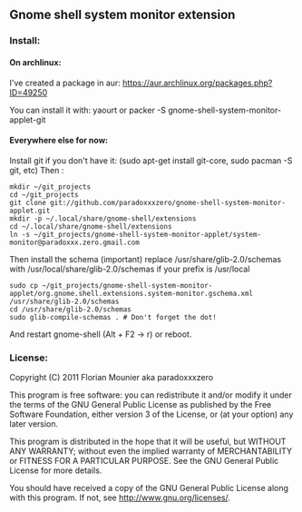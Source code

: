 ## Gnome shell system monitor extension

### Install:
#### On archlinux:

I've created a package in aur: https://aur.archlinux.org/packages.php?ID=49250

You can install it with: yaourt or packer -S gnome-shell-system-monitor-applet-git

#### Everywhere else for now:

Install git if you don't have it: (sudo apt-get install git-core, sudo pacman -S git, etc)
Then :

    mkdir ~/git_projects
    cd ~/git_projects
    git clone git://github.com/paradoxxxzero/gnome-shell-system-monitor-applet.git
    mkdir -p ~/.local/share/gnome-shell/extensions
    cd ~/.local/share/gnome-shell/extensions
    ln -s ~/git_projects/gnome-shell-system-monitor-applet/system-monitor@paradoxxx.zero.gmail.com

Then install the schema (important) replace /usr/share/glib-2.0/schemas with /usr/local/share/glib-2.0/schemas if your prefix is /usr/local

    sudo cp ~/git_projects/gnome-shell-system-monitor-applet/org.gnome.shell.extensions.system-monitor.gschema.xml /usr/share/glib-2.0/schemas
    cd /usr/share/glib-2.0/schemas
    sudo glib-compile-schemas . # Don't forget the dot!

And restart gnome-shell (Alt + F2 -> r) or reboot.

### License:

Copyright (C) 2011 Florian Mounier aka paradoxxxzero

This program is free software: you can redistribute it and/or modify
it under the terms of the GNU General Public License as published by
the Free Software Foundation, either version 3 of the License, or
(at your option) any later version.

This program is distributed in the hope that it will be useful,
but WITHOUT ANY WARRANTY; without even the implied warranty of
MERCHANTABILITY or FITNESS FOR A PARTICULAR PURPOSE.  See the
GNU General Public License for more details.

You should have received a copy of the GNU General Public License
along with this program.  If not, see <http://www.gnu.org/licenses/>.


